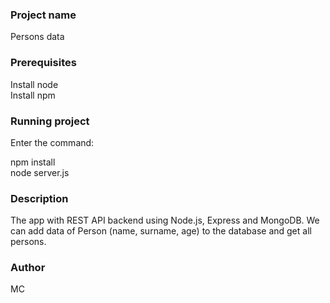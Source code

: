 ### Project name

Persons data

### Prerequisites

Install node  
Install npm

### Running project

Enter the command:

npm install  
node server.js

### Description

The app with REST API backend using Node.js, Express and MongoDB. 
We can add data of Person (name, surname, age) to the database and get all persons.

### Author

MC
